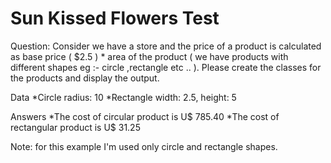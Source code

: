 # Sun Kissed Flowers Test

Question: Consider we have a store and the price of a product is calculated as base price ( $2.5 ) * area of the product ( we have products with different shapes eg :- circle ,rectangle etc .. ). Please create the classes for the products and display the output.

Data
*Circle radius: 10 
*Rectangle width: 2.5, height: 5

Answers
*The cost of circular product is U$ 785.40
*The cost of rectangular product is U$ 31.25

Note: for this example I'm used only circle and rectangle shapes.
